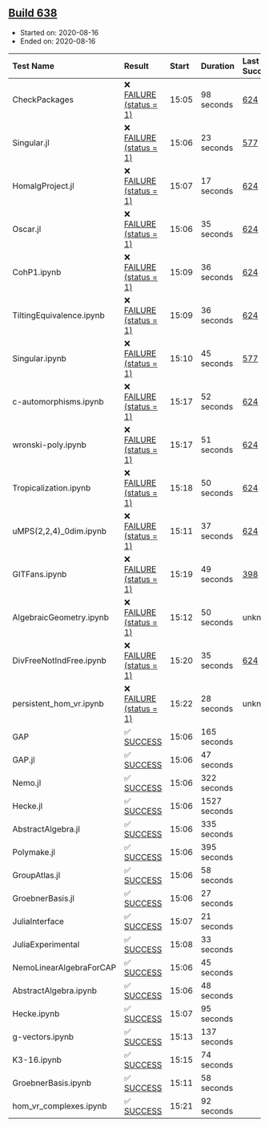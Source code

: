 ## [Build 638](https://oscarci.mathematik.uni-kl.de/job/oscar-stable/638/)

* Started on: 2020-08-16
* Ended on: 2020-08-16

| Test Name    | Result | Start | Duration | Last Success | First Failure |
|:-------------|:-------|:------|:---------|:-------------|:--------------|
| CheckPackages | ❌ [FAILURE (status = 1)](https://oscarci.mathematik.uni-kl.de/job/oscar-stable/638/artifact/logs/build-638/CheckPackages.log) | 15:05 | 98 seconds | [624](https://oscarci.mathematik.uni-kl.de/job/oscar-stable/624/) | [625](https://oscarci.mathematik.uni-kl.de/job/oscar-stable/625/) |
| Singular.jl | ❌ [FAILURE (status = 1)](https://oscarci.mathematik.uni-kl.de/job/oscar-stable/638/artifact/logs/build-638/Singular.jl.log) | 15:06 | 23 seconds | [577](https://oscarci.mathematik.uni-kl.de/job/oscar-stable/577/) | [578](https://oscarci.mathematik.uni-kl.de/job/oscar-stable/578/) |
| HomalgProject.jl | ❌ [FAILURE (status = 1)](https://oscarci.mathematik.uni-kl.de/job/oscar-stable/638/artifact/logs/build-638/HomalgProject.jl.log) | 15:07 | 17 seconds | [624](https://oscarci.mathematik.uni-kl.de/job/oscar-stable/624/) | [625](https://oscarci.mathematik.uni-kl.de/job/oscar-stable/625/) |
| Oscar.jl | ❌ [FAILURE (status = 1)](https://oscarci.mathematik.uni-kl.de/job/oscar-stable/638/artifact/logs/build-638/Oscar.jl.log) | 15:06 | 35 seconds | [624](https://oscarci.mathematik.uni-kl.de/job/oscar-stable/624/) | [625](https://oscarci.mathematik.uni-kl.de/job/oscar-stable/625/) |
| CohP1.ipynb | ❌ [FAILURE (status = 1)](https://oscarci.mathematik.uni-kl.de/job/oscar-stable/638/artifact/logs/build-638/CohP1.ipynb.log) | 15:09 | 36 seconds | [624](https://oscarci.mathematik.uni-kl.de/job/oscar-stable/624/) | [625](https://oscarci.mathematik.uni-kl.de/job/oscar-stable/625/) |
| TiltingEquivalence.ipynb | ❌ [FAILURE (status = 1)](https://oscarci.mathematik.uni-kl.de/job/oscar-stable/638/artifact/logs/build-638/TiltingEquivalence.ipynb.log) | 15:09 | 36 seconds | [624](https://oscarci.mathematik.uni-kl.de/job/oscar-stable/624/) | [625](https://oscarci.mathematik.uni-kl.de/job/oscar-stable/625/) |
| Singular.ipynb | ❌ [FAILURE (status = 1)](https://oscarci.mathematik.uni-kl.de/job/oscar-stable/638/artifact/logs/build-638/Singular.ipynb.log) | 15:10 | 45 seconds | [577](https://oscarci.mathematik.uni-kl.de/job/oscar-stable/577/) | [578](https://oscarci.mathematik.uni-kl.de/job/oscar-stable/578/) |
| c-automorphisms.ipynb | ❌ [FAILURE (status = 1)](https://oscarci.mathematik.uni-kl.de/job/oscar-stable/638/artifact/logs/build-638/c-automorphisms.ipynb.log) | 15:17 | 52 seconds | [624](https://oscarci.mathematik.uni-kl.de/job/oscar-stable/624/) | [625](https://oscarci.mathematik.uni-kl.de/job/oscar-stable/625/) |
| wronski-poly.ipynb | ❌ [FAILURE (status = 1)](https://oscarci.mathematik.uni-kl.de/job/oscar-stable/638/artifact/logs/build-638/wronski-poly.ipynb.log) | 15:17 | 51 seconds | [624](https://oscarci.mathematik.uni-kl.de/job/oscar-stable/624/) | [625](https://oscarci.mathematik.uni-kl.de/job/oscar-stable/625/) |
| Tropicalization.ipynb | ❌ [FAILURE (status = 1)](https://oscarci.mathematik.uni-kl.de/job/oscar-stable/638/artifact/logs/build-638/Tropicalization.ipynb.log) | 15:18 | 50 seconds | [624](https://oscarci.mathematik.uni-kl.de/job/oscar-stable/624/) | [625](https://oscarci.mathematik.uni-kl.de/job/oscar-stable/625/) |
| uMPS(2,2,4)_0dim.ipynb | ❌ [FAILURE (status = 1)](https://oscarci.mathematik.uni-kl.de/job/oscar-stable/638/artifact/logs/build-638/uMPS-2-2-4-_0dim.ipynb.log) | 15:11 | 37 seconds | [624](https://oscarci.mathematik.uni-kl.de/job/oscar-stable/624/) | [625](https://oscarci.mathematik.uni-kl.de/job/oscar-stable/625/) |
| GITFans.ipynb | ❌ [FAILURE (status = 1)](https://oscarci.mathematik.uni-kl.de/job/oscar-stable/638/artifact/logs/build-638/GITFans.ipynb.log) | 15:19 | 49 seconds | [398](https://oscarci.mathematik.uni-kl.de/job/oscar-stable/398/) | [399](https://oscarci.mathematik.uni-kl.de/job/oscar-stable/399/) |
| AlgebraicGeometry.ipynb | ❌ [FAILURE (status = 1)](https://oscarci.mathematik.uni-kl.de/job/oscar-stable/638/artifact/logs/build-638/AlgebraicGeometry.ipynb.log) | 15:12 | 50 seconds | unknown | unknown |
| DivFreeNotIndFree.ipynb | ❌ [FAILURE (status = 1)](https://oscarci.mathematik.uni-kl.de/job/oscar-stable/638/artifact/logs/build-638/DivFreeNotIndFree.ipynb.log) | 15:20 | 35 seconds | [624](https://oscarci.mathematik.uni-kl.de/job/oscar-stable/624/) | [625](https://oscarci.mathematik.uni-kl.de/job/oscar-stable/625/) |
| persistent_hom_vr.ipynb | ❌ [FAILURE (status = 1)](https://oscarci.mathematik.uni-kl.de/job/oscar-stable/638/artifact/logs/build-638/persistent_hom_vr.ipynb.log) | 15:22 | 28 seconds | unknown | unknown |
| GAP | ✅ [SUCCESS](https://oscarci.mathematik.uni-kl.de/job/oscar-stable/638/artifact/logs/build-638/GAP.log) | 15:06 | 165 seconds |  |  |
| GAP.jl | ✅ [SUCCESS](https://oscarci.mathematik.uni-kl.de/job/oscar-stable/638/artifact/logs/build-638/GAP.jl.log) | 15:06 | 47 seconds |  |  |
| Nemo.jl | ✅ [SUCCESS](https://oscarci.mathematik.uni-kl.de/job/oscar-stable/638/artifact/logs/build-638/Nemo.jl.log) | 15:06 | 322 seconds |  |  |
| Hecke.jl | ✅ [SUCCESS](https://oscarci.mathematik.uni-kl.de/job/oscar-stable/638/artifact/logs/build-638/Hecke.jl.log) | 15:06 | 1527 seconds |  |  |
| AbstractAlgebra.jl | ✅ [SUCCESS](https://oscarci.mathematik.uni-kl.de/job/oscar-stable/638/artifact/logs/build-638/AbstractAlgebra.jl.log) | 15:06 | 335 seconds |  |  |
| Polymake.jl | ✅ [SUCCESS](https://oscarci.mathematik.uni-kl.de/job/oscar-stable/638/artifact/logs/build-638/Polymake.jl.log) | 15:06 | 395 seconds |  |  |
| GroupAtlas.jl | ✅ [SUCCESS](https://oscarci.mathematik.uni-kl.de/job/oscar-stable/638/artifact/logs/build-638/GroupAtlas.jl.log) | 15:06 | 58 seconds |  |  |
| GroebnerBasis.jl | ✅ [SUCCESS](https://oscarci.mathematik.uni-kl.de/job/oscar-stable/638/artifact/logs/build-638/GroebnerBasis.jl.log) | 15:06 | 27 seconds |  |  |
| JuliaInterface | ✅ [SUCCESS](https://oscarci.mathematik.uni-kl.de/job/oscar-stable/638/artifact/logs/build-638/JuliaInterface.log) | 15:07 | 21 seconds |  |  |
| JuliaExperimental | ✅ [SUCCESS](https://oscarci.mathematik.uni-kl.de/job/oscar-stable/638/artifact/logs/build-638/JuliaExperimental.log) | 15:08 | 33 seconds |  |  |
| NemoLinearAlgebraForCAP | ✅ [SUCCESS](https://oscarci.mathematik.uni-kl.de/job/oscar-stable/638/artifact/logs/build-638/NemoLinearAlgebraForCAP.log) | 15:06 | 45 seconds |  |  |
| AbstractAlgebra.ipynb | ✅ [SUCCESS](https://oscarci.mathematik.uni-kl.de/job/oscar-stable/638/artifact/logs/build-638/AbstractAlgebra.ipynb.log) | 15:06 | 48 seconds |  |  |
| Hecke.ipynb | ✅ [SUCCESS](https://oscarci.mathematik.uni-kl.de/job/oscar-stable/638/artifact/logs/build-638/Hecke.ipynb.log) | 15:07 | 95 seconds |  |  |
| g-vectors.ipynb | ✅ [SUCCESS](https://oscarci.mathematik.uni-kl.de/job/oscar-stable/638/artifact/logs/build-638/g-vectors.ipynb.log) | 15:13 | 137 seconds |  |  |
| K3-16.ipynb | ✅ [SUCCESS](https://oscarci.mathematik.uni-kl.de/job/oscar-stable/638/artifact/logs/build-638/K3-16.ipynb.log) | 15:15 | 74 seconds |  |  |
| GroebnerBasis.ipynb | ✅ [SUCCESS](https://oscarci.mathematik.uni-kl.de/job/oscar-stable/638/artifact/logs/build-638/GroebnerBasis.ipynb.log) | 15:11 | 58 seconds |  |  |
| hom_vr_complexes.ipynb | ✅ [SUCCESS](https://oscarci.mathematik.uni-kl.de/job/oscar-stable/638/artifact/logs/build-638/hom_vr_complexes.ipynb.log) | 15:21 | 92 seconds |  |  |
